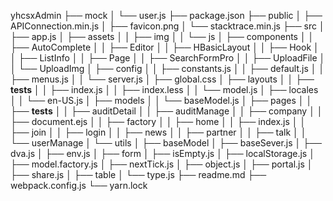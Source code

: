 


yhcsxAdmin
├── mock
│   └── user.js
├── package.json
├── public
│   ├── APIConnection.min.js
│   ├── favicon.png
│   └── stacktrace.min.js
├── src
│   ├── app.js
│   ├── assets
│   │   ├── img
│   │   └── js
│   ├── components
│   │   ├── AutoComplete
│   │   ├── Editor
│   │   ├── HBasicLayout
│   │   ├── Hook
│   │   ├── ListInfo
│   │   ├── Page
│   │   ├── SearchFormPro
│   │   ├── UploadFile
│   │   └── UploadImg
│   ├── config
│   │   ├── constants.js
│   │   ├── default.js
│   │   ├── menus.js
│   │   └── server.js
│   ├── global.css
│   ├── layouts
│   │   ├── __tests__
│   │   ├── index.js
│   │   ├── index.less
│   │   └── model.js
│   ├── locales
│   │   └── en-US.js
│   ├── models
│   │   └── baseModel.js
│   ├── pages
│   │   ├── __tests__
│   │   ├── auditDetail
│   │   ├── auditManage
│   │   ├── company
│   │   ├── document.ejs
│   │   ├── factory
│   │   ├── home
│   │   ├── index.js
│   │   ├── join
│   │   ├── login
│   │   ├── news
│   │   ├── partner
│   │   ├── talk
│   │   └── userManage
│   └── utils
│       ├── baseModel
│       ├── baseSever.js
│       ├── dva.js
│       ├── env.js
│       ├── form
│       ├── isEmpty.js
│       ├── localStorage.js
│       ├── model.factory.js
│       ├── nextTick.js
│       ├── object.js
│       ├── portal.js
│       ├── share.js
│       ├── table
│       └── type.js
├── readme.md
├── webpack.config.js
└── yarn.lock
